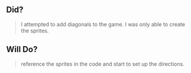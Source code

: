 ## Did?
> I attempted to add diagonals to the game. I was only able to create the sprites.
## Will Do?
> reference the sprites in the code and start to set up the directions.
